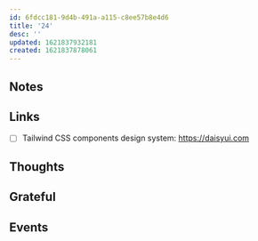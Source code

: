 ```yaml
---
id: 6fdcc181-9d4b-491a-a115-c8ee57b8e4d6
title: '24'
desc: ''
updated: 1621837932181
created: 1621837878061
---
```


## Notes

## Links

- [ ] Tailwind CSS components design system: https://daisyui.com

## Thoughts

## Grateful

## Events
